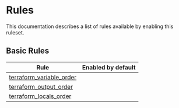 # Rules

This documentation describes a list of rules available by enabling this ruleset.

## Basic Rules

| Rule                                                          |Enabled by default|
|---------------------------------------------------------------| --- |
| [terraform_variable_order](rules/terraform_variable_order.md) ||
| [terraform_output_order](rules/terraform_output_order.md)     ||
| [terraform_locals_order](rules/terraform_locals_order.md)     ||
